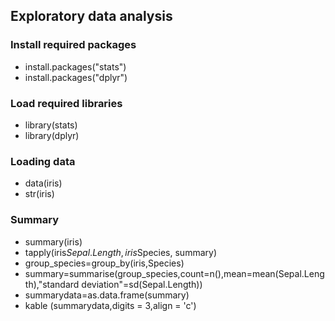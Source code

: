 ## Exploratory data analysis

### Install required packages
- install.packages("stats")
- install.packages("dplyr") 

### Load required libraries
- library(stats)
- library(dplyr)

### Loading data
- data(iris)
- str(iris)

### Summary
- summary(iris)
- tapply(iris$Sepal.Length,iris$Species, summary)
- group_species=group_by(iris,Species)
- summary=summarise(group_species,count=n(),mean=mean(Sepal.Length),"standard deviation"=sd(Sepal.Length))
- summarydata=as.data.frame(summary)
- kable (summarydata,digits = 3,align = 'c')
